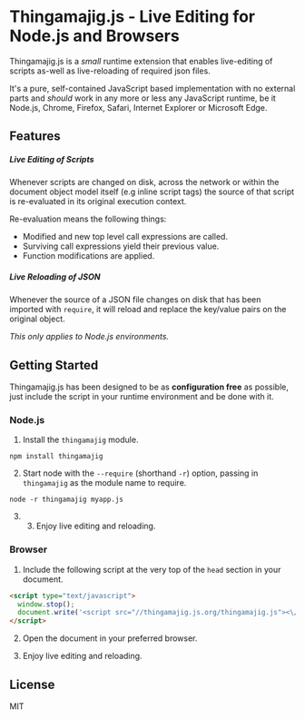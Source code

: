 # Thingamajig.js - Live Editing for Node.js and Browsers

Thingamajig.js is a *small* runtime extension that enables live-editing of
scripts as-well as live-reloading of required json files.

It's a pure, self-contained JavaScript based implementation with no external
parts and *should* work in any more or less any JavaScript runtime, be it
Node.js, Chrome, Firefox, Safari, Internet Explorer or Microsoft Edge.

## Features

##### Live Editing of Scripts

Whenever scripts are changed on disk, across the network or within the document
object model itself (e.g inline script tags) the source of that script is
re-evaluated in its original execution context.

Re-evaluation means the following things:
* Modified and new top level call expressions are called.
* Surviving call expressions yield their previous value.
* Function modifications are applied.

##### Live Reloading of JSON

Whenever the source of a JSON file changes on disk that has been imported with
`require`, it will reload and replace the key/value pairs on the original
object.

*This only applies to Node.js environments.*

## Getting Started

Thingamajig.js has been designed to be as **configuration free** as possible,
just include the script in your runtime environment and be done with it.

### Node.js

1. Install the `thingamajig` module.
```
npm install thingamajig
```

2. Start node with the `--require` (shorthand `-r`) option, passing in
`thingamajig` as the module name to require.

```
node -r thingamajig myapp.js
```

3. 3. Enjoy live editing and reloading.

### Browser

1. Include the following script at the very top of the `head` section in your
document.

```html
<script type="text/javascript">
  window.stop();
  document.write('<script src="//thingamajig.js.org/thingamajig.js"><\/script><body><\/body>');
</script>
```

2. Open the document in your preferred browser.

3. Enjoy live editing and reloading.

## License

MIT
